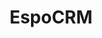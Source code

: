 ---
draft: false
title: EspoCRM
content:
  id: espocrm
  name: EspoCRM
  logo: /images/applications/crm-erp/espocrm/logo.png
  website: https://www.espocrm.com/
  iframe_website: /website-iframe/applications/crm-erp/espocrm
  dashboardImage: /images/applications/crm-erp/espocrm/screenshot-1.png
  short_description: EspoCRM is a web application that allows users to see, enter and evaluate all your company relationships regardless of the type.
  description: EspoCRM is a web application that allows users to see, enter and evaluate all your company relationships regardless of the type. People, companies, projects or opportunities — all in an easy and intuitive interface.
  features:
    - title: Automation
      description: Sales automation for leads, contacts, and accounts, as well as marketing automation for campaigns, bulk emails, and mass mail merge.
    - title: Customization and Administration
      description: Provide administration for data import, users, teams, and roles, as well as customization for the layout, entity, label, and extensions.
    - title: Workflows and Analytics
      description: Reports (available in Advanced Pack). Allow users to see gathered information about the business.
    - title: Others
      description: Calendar, emails, social media, documents, inventory, telephony, and workflow management.
  screenshots:
    - /images/applications/crm-erp/espocrm/screenshot-1.png
    - /images/applications/crm-erp/espocrm/screenshot-2.png
---